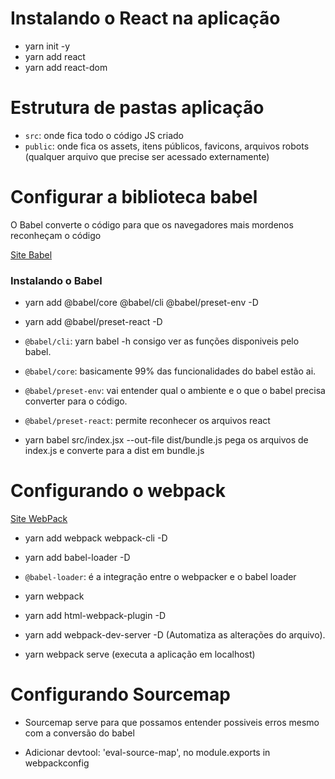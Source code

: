 <h1>Instalando o React na aplicação</h1>

* yarn init -y
* yarn add react
* yarn add react-dom

<h1> Estrutura de pastas aplicação </h1>

* `src`: onde fica todo o código JS criado
* `public`: onde fica os assets, itens públicos, favicons, arquivos robots (qualquer arquivo que precise ser acessado externamente)

<h1>Configurar a biblioteca babel</h1>

<p>O Babel converte o código para que os navegadores mais mordenos reconheçam o código</p>

<a href="https://www.babeljs.io">Site Babel</a>

<h3>Instalando o Babel</h3>

* yarn add @babel/core @babel/cli @babel/preset-env -D
* yarn add @babel/preset-react -D

* `@babel/cli`: yarn babel -h consigo ver as funções disponiveis pelo babel.
* `@babel/core`: basicamente 99% das funcionalidades do babel estão ai.
* `@babel/preset-env`: vai entender qual o ambiente e o que o babel precisa converter para o código.
* `@babel/preset-react`: permite reconhecer os arquivos react

* yarn babel src/index.jsx --out-file dist/bundle.js pega os arquivos de index.js e converte para a dist em bundle.js

<h1>Configurando o webpack</h1>

<a href="https://webpack.js.org">Site WebPack</a>

* yarn add webpack webpack-cli -D

* yarn add babel-loader -D
* `@babel-loader`: é a integração entre o webpacker e o babel loader

* yarn webpack 

* yarn add html-webpack-plugin -D

* yarn add webpack-dev-server -D (Automatiza as alterações do arquivo).

* yarn webpack serve (executa a aplicação em localhost)

<h1>Configurando Sourcemap</h1>

* Sourcemap serve para que possamos entender possiveis erros mesmo com a conversão do babel

* Adicionar devtool: 'eval-source-map', no module.exports in webpackconfig